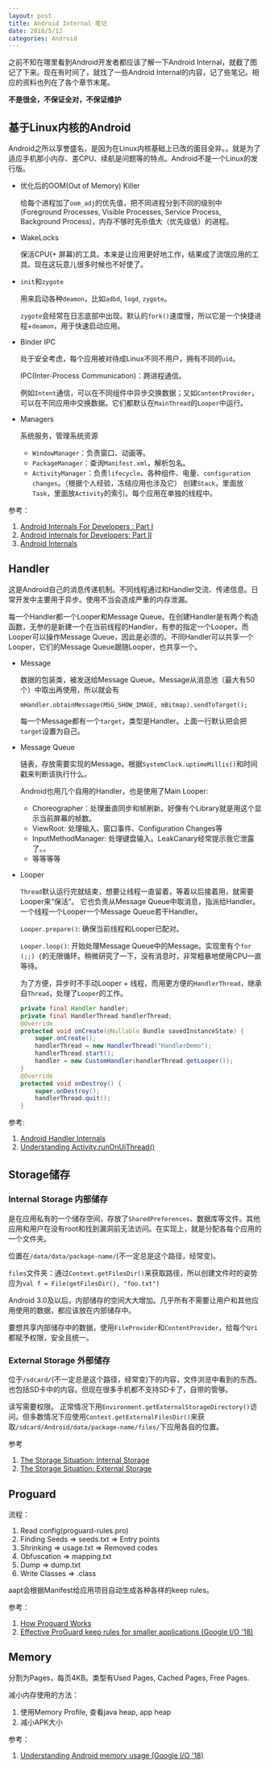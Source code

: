 ```yaml
---
layout: post
title: Android Internal 笔记
date: 2018/5/12
categories: Android
---
```


之前不知在哪里看到Android开发者都应该了解一下Android Internal，就截了图记了下来。现在有时间了，就找了一些Android Internal的内容，记了些笔记。相应的资料也列在了各个章节末尾。

**不是很全，不保证全对，不保证维护**

## 基于Linux内核的Android

Android之所以享誉盛名，是因为在Linux内核基础上已改的面目全非。。就是为了适应手机那小内存、差CPU、续航是问题等的特点。Android不是一个Linux的发行版。

<!--more-->

- 优化后的OOM(Out of Memory) Killer

    给每个进程加了`oom_adj`的优先值，把不同进程分到不同的级别中(Foreground Processes, Visible Processes, Service Process, Background Process)，内存不够时先杀值大（优先级低）的进程。

- WakeLocks

    保活CPU(+ 屏幕)的工具。本来是让应用更好地工作，结果成了流氓应用的工具。现在这玩意儿很多时候也不好使了。

- `init`和`zygote`

    用来启动各种`deamon`，比如`adbd`, `logd`, `zygote`。

    `zygote`会经常在日志底部中出现。默认的`fork()`速度慢，所以它是一个快捷进程+`deamon`，用于快速启动应用。

- Binder IPC

    处于安全考虑，每个应用被对待成Linux不同不用户，拥有不同的`uid`。

    IPC(Inter-Process Communication)：跨进程通信。

    例如`Intent`通信，可以在不同组件中异步交换数据；又如`ContentProvider`，可以在不同应用中交换数据。它们都默认在`MainThread`的`Looper`中运行。

- Managers

    系统服务，管理系统资源

  - `WindowManager`：负责窗口、动画等。
  - `PackageManager`：查询`Manifest.xml`，解析包名。
  - `ActivityManager`：负责`lifecycle`、各种组件、电量、`configuration changes`。（根据个人经验，冻结应用也涉及它）
    创建`Stack`，里面放`Task`，里面放`Activity`的索引。每个应用在单独的线程中。

参考：

1. [Android Internals For Developers : Part I](https://android.jlelse.eu/android-internals-for-developers-part-i-982a4409f4b5)
1. [Android Internals for Developers: Part II](https://android.jlelse.eu/android-internals-for-developers-part-ii-c6ca94243efa)
1. [Android Internals](https://academy.realm.io/posts/360-andev-2017-effie-barak-android-internals/)

## Handler

这是Android自己的消息传递机制。不同线程通过和Handler交流、传递信息。日常开发中主要用于异步。使用不当会造成严重的内存泄漏。

每一个Handler都一个Looper和Message Queue。在创建Handler是有两个构造函数，无参的是新建一个在当前线程的Handler，有参的指定一个Looper。而Looper可以操作Message Queue，因此是必须的。不同Handler可以共享一个Looper，它们的Message Queue跟随Looper，也共享一个。

- Message

    数据的包装类，被发送给Message Queue。Message从消息池（最大有50个）中取出再使用，所以就会有

    `mHandler.obtainMessage(MSG_SHOW_IMAGE, mBitmap).sendToTarget();`

    每一个Message都有一个`target`，类型是Handler。上面一行默认把会把`target`设置为自己。

- Message Queue

    链表，存放需要实现的Message。根据`SystemClock.uptimeMillis()`和时间戳来判断该执行什么。

    Android也用几个自用的Handler，也是使用了Main Looper:

  - Choreographer：处理垂直同步和帧刷新。好像有个Library就是用这个显示当前屏幕的帧数。
  - ViewRoot: 处理输入、窗口事件、Configuration Changes等
  - InputMethodManager: 处理键盘输入。LeakCanary经常提示我它泄露了。。
  - 等等等等

- Looper

    `Thread`默认运行完就结束，想要让线程一直留着，等着以后接着用，就需要Looper来“保活”。
    它也负责从Message Queue中取消息，指派给Handler。一个线程一个Looper一个Message Queue若干Handler。

    `Looper.prepare()`: 确保当前线程和Looper已配对。

    `Looper.loop()`: 开始处理Message Queue中的Message。实现里有个`for (;;) {`的无限循环。稍微研究了一下，没有消息时，非常粗暴地使用CPU一直等待。

    为了方便，异步时不手动Looper + 线程，而用更方便的`HandlerThread`，继承自`Thread`，处理了`Looper`的工作。

    ```Java
    private final Handler handler;
    private final HandlerThread handlerThread;
    @Override
    protected void onCreate(@Nullable Bundle savedInstanceState) {
        super.onCreate();
        handlerThread = new HandlerThread("HandlerDemo");
        handlerThread.start();
        handler = new CustomHandler(handlerThread.getLooper());
    }
    @Override
    protected void onDestroy() {
        super.onDestroy();
        handlerThread.quit();
    }
    ```

参考:

1. [Android Handler Internals](https://medium.com/@jagsaund/android-handler-internals-b5d49eba6977)
1. [Understanding Activity.runOnUiThread()](https://medium.com/@yossisegev/understanding-activity-runonuithread-e102d388fe93)

## Storage储存

### Internal Storage 内部储存

是在应用私有的一个储存空间，存放了`SharedPreferences`、数据库等文件。其他应用和用户在没有root和找到漏洞前无法访问。在实现上，就是分配各每个应用的一个文件夹。

位置在`/data/data/package-name/`(不一定总是这个路径，经常变)。

`files`文件夹：通过`Context.getFilesDir()`来获取路径，所以创建文件时的姿势应为`val f = File(getFilesDir(), "foo.txt")`

Android 3.0及以后，内部储存的空间大大增加。几乎所有不需要让用户和其他应用使用的数据，都应该放在内部储存中。

要想共享内部储存中的数据，使用`FileProvider`和`ContentProvider`，给每个`Uri`都赋予权限，安全且统一。

### External Storage 外部储存

位于`/sdcard/`(不一定总是这个路径，经常变)下的内容，文件浏览中看到的东西。也包括SD卡中的内容。但现在很多手机都不支持SD卡了，自带的管够。

读写需要权限。
正常情况下用`Environment.getExternalStorageDirectory()`访问。但多数情况下应使用`Context.getExternalFilesDir()`来获取`/sdcard/Android/data/package-name/files/`下应用各自的位置。

参考

1. [The Storage Situation: Internal Storage](https://commonsware.com/blog/2017/11/13/storage-situation-internal-storage.html)
1. [The Storage Situation: External Storage](https://commonsware.com/blog/2017/11/14/storage-situation-external-storage.html)

## Proguard

流程：

1. Read config(proguard-rules.pro)
1. Finding Seeds => seeds.txt => Entry points
1. Shrinking => usage.txt => Removed codes
1. Obfuscation => mapping.txt
1. Dump => dump.txt
1. Write Classes => .class

aapt会根据Manifest给应用项目自动生成各种各样的keep rules。

参考：

1. [How Proguard Works](https://www.youtube.com/watch?v=F9ymcWoDEtc)
1. [Effective ProGuard keep rules for smaller applications (Google I/O '18)](https://www.youtube.com/watch?v=x9T5EYE-QWQ)

## Memory

分割为Pages，每页4KB。类型有Used Pages, Cached Pages, Free Pages.

减小内存使用的方法：

1. 使用Memory Profile, 查看java heap, app heap
2. 减小APK大小

参考：

1. [Understanding Android memory usage (Google I/O '18)](https://www.youtube.com/watch?v=w7K0jio8afM)